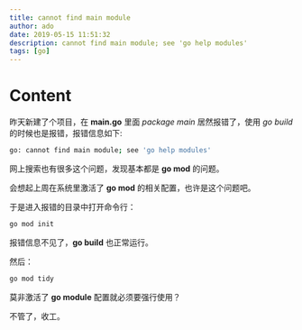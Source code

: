 ```yaml
---
title: cannot find main module
author: ado
date: 2019-05-15 11:51:32
description: cannot find main module; see 'go help modules'
tags: [go]
---
```


# Content

昨天新建了个项目，在 **main.go**  里面 *package main* 居然报错了，使用 *go build* 的时候也是报错，报错信息如下:

```sh
go: cannot find main module; see 'go help modules'
```

网上搜索也有很多这个问题，发现基本都是 **go mod** 的问题。

会想起上周在系统里激活了 **go mod** 的相关配置，也许是这个问题吧。

于是进入报错的目录中打开命令行：

```sh
go mod init
```

报错信息不见了，**go build** 也正常运行。

然后：

```sh
go mod tidy
```

莫非激活了 **go module** 配置就必须要强行使用？

不管了，收工。